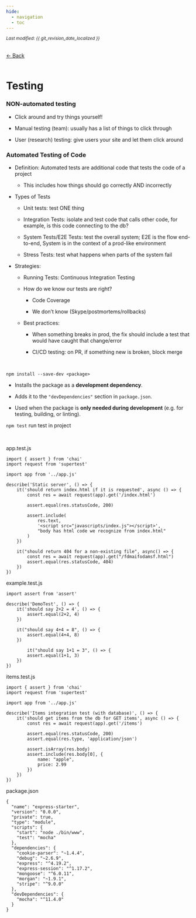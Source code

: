 ```yaml
---
hide:
  - navigation
  - toc
---
```


<small><i>Last modified: {{ git_revision_date_localized }}</i></small>

<div class="back-button">
    <br>
    <a href="javascript:history.back()">← Back</a>
    <br>
    <br>
</div>

# Testing

### NON-automated testing
- Click around and try things yourself!

- Manual testing (team): usually has a list of things to click through

- User (research) testing: give users your site and let them click around


### Automated Testing of Code
- Definition: Automated tests are additional code that tests the code of a project

	- This includes how things should go correctly AND incorrectly

- Types of Tests

	- Unit tests: test ONE thing

	- Integration Tests: isolate and test code that calls other code, for example, is this code connecting to the db?

	- System Tests/E2E Tests: test the overall system; E2E is the flow end-to-end, System is in the context of a prod-like environment

	- Stress Tests: test what happens when parts of the system fail

- Strategies:

	- Running Tests: Continuous Integration Testing

	- How do we know our tests are right?

		- Code Coverage

		- We don’t know (Skype/postmortems/rollbacks)
        
	- Best practices:

		- When something breaks in prod, the fix should include a test that would have caught that change/error

		- CI/CD testing: on PR, if something new is broken, block merge

<br>

`npm install --save-dev <package>`

- Installs the package as a **development dependency**.

- Adds it to the `"devDependencies"` section in `package.json`.

- Used when the package is **only needed during development** (e.g. for testing, building, or linting).

`npm test` run test in project

<br>

app.test.js
```
import { assert } from 'chai'
import request from 'supertest'

import app from '../app.js'

describe('Static server', () => {
    it('should return index.html if it is requested', async () => {
        const res = await request(app).get('/index.html')

        assert.equal(res.statusCode, 200)

        assert.include(
            res.text,
            '<script src="javascripts/index.js"></script>',
            "body has html code we recognize from index.html"
        )
    })

    it("should return 404 for a non-existing file", async() => {
        const res = await request(app).get("/fdmaifodamsf.html")
        assert.equal(res.statusCode, 404)
    })
})
```

example.test.js
```
import assert from 'assert'

describe('DemoTest', () => {
    it('should say 2+2 = 4', () => {
        assert.equal(2+2, 4)
    })

    it("should say 4+4 = 8", () => {
        assert.equal(4+4, 8)
    })

        it("should say 1+1 = 3", () => {
        assert.equal(1+1, 3)
    })
})
```

items.test.js
```
import { assert } from 'chai'
import request from 'supertest'

import app from '../app.js'

describe('Items integration test (with database)', () => {
    it('should get items from the db for GET items', async () => {
        const res = await request(app).get('/items')

        assert.equal(res.statusCode, 200)
        assert.equal(res.type, 'application/json')

        assert.isArray(res.body)
        assert.include(res.body[0], {
            name: "apple", 
            price: 2.99
        })
    })
})
```

package.json
```
{
  "name": "express-starter",
  "version": "0.0.0",
  "private": true,
  "type": "module",
  "scripts": {
    "start": "node ./bin/www",
    "test": "mocha"
  },
  "dependencies": {
    "cookie-parser": "~1.4.4",
    "debug": "~2.6.9",
    "express": "^4.19.2",
    "express-session": "^1.17.2",
    "mongoose": "^6.0.11",
    "morgan": "~1.9.1",
    "stripe": "^9.0.0"
  },
  "devDependencies": {
    "mocha": "^11.4.0"
  }
}
```